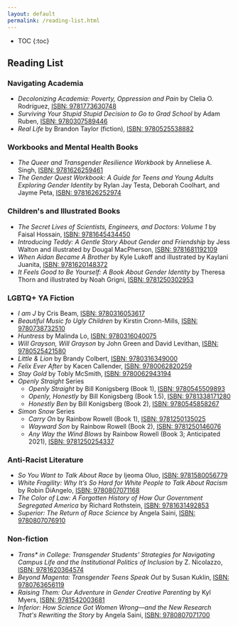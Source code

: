```yaml
---
layout: default
permalink: /reading-list.html
---
```


* TOC
{:toc}


## Reading List

### Navigating Academia
- *Decolonizing Academia: Poverty, Oppression and Pain* by Clelia O. Rodríguez,
[ISBN: 9781773630748](https://www.goodreads.com/book/show/40249837-decolonizing-academia)
- *Surviving Your Stupid Stupid Decision to Go to Grad School* by Adam Ruben,
[ISBN: 9780307589446](https://www.goodreads.com/book/show/7769479-surviving-your-stupid-stupid-decision-to-go-to-grad-school)
- *Real Life* by Brandon Taylor (fiction),
[ISBN: 9780525538882](https://www.goodreads.com/book/show/46263943-real-life)

### Workbooks and Mental Health Books
- *The Queer and Transgender Resilience Workbook* by Anneliese A. Singh,
[ISBN: 9781626259461](https://www.goodreads.com/book/show/33776101-the-queer-and-transgender-resilience-workbook)
- *The Gender Quest Workbook: A Guide for Teens and Young Adults Exploring
Gender Identity* by Rylan Jay Testa, Deborah Coolhart, and Jayme Peta,
[ISBN: 9781626252974](https://www.goodreads.com/book/show/23845906-the-gender-quest-workbook)

### Children's and Illustrated Books
- *The Secret Lives of Scientists, Engineers, and Doctors: Volume 1* by Faisal
Hossain, [ISBN: 9781645434450](https://mascotbooks.com/mascot-marketplace/buy-books/childrens/picture-books/the-secret-lives-of-scientists-engineers-and-doctors-volume-1/)
- *Introducing Teddy: A Gentle Story About Gender and Friendship* by Jess Walton
and illustrated by Dougal MacPherson, [ISBN: 9781681192109](https://www.goodreads.com/book/show/27158837-introducing-teddy)
- *When Aidan Became A Brother* by Kyle Lukoff and illustrated by Kaylani
Juanita, [ISBN: 9781620148372](https://www.goodreads.com/book/show/39987021-when-aidan-became-a-brother)
- *It Feels Good to Be Yourself: A Book About Gender Identity* by Theresa Thorn
and illustrated by Noah Grigni, [ISBN: 9781250302953](https://www.goodreads.com/book/show/40864913-it-feels-good-to-be-yourself)

### LGBTQ+ YA Fiction
-  *I am J* by Cris Beam,
[ISBN: 9780316053617](https://www.goodreads.com/book/show/8140535-i-am-j)
- *Beautiful Music fo Ugly Children* by Kirstin Cronn-Mills,
[ISBN: 9780738732510](https://www.goodreads.com/book/show/13221769-beautiful-music-for-ugly-children)
- *Huntress* by Malinda Lo,
[ISBN: 9780316040075](https://www.goodreads.com/book/show/9415946-huntress)
- *Will Grayson, Will Grayson* by John Green and David Levithan,
[ISBN: 9780525421580](https://www.goodreads.com/book/show/6567017-will-grayson-will-grayson)
- *Little & Lion* by Brandy Colbert,
[ISBN: 9780316349000](https://www.goodreads.com/book/show/25062038-little-lion)
- *Felix Ever After* by Kacen Callender,
[ISBN: 9780062820259](https://www.goodreads.com/book/show/51931067-felix-ever-after)
- *Stay Gold* by Tobly McSmith,
[ISBN: 9780062943194](https://www.goodreads.com/book/show/45306326-stay-gold)
- *Openly Straight* Series
    - *Openly Straight* by Bill Konigsberg (Book 1),
    [ISBN: 9780545509893](https://www.goodreads.com/book/show/16100972-openly-straight)
    - *Openly, Honestly* by Bill Konigsberg (Book 1.5),
    [ISBN: 9781338171280](https://www.goodreads.com/book/show/34727888-openly-honestly)
    - *Honestly Ben* by Bill Konigsberg (Book 2),
    [ISBN: 9780545858267](https://www.goodreads.com/book/show/27230789-honestly-ben)
- *Simon Snow* Series
    - *Carry On* by Rainbow Rowell (Book 1),
    [ISBN: 9781250135025](https://www.goodreads.com/book/show/32768522-carry-on)
    - *Wayward Son* by Rainbow Rowell (Book 2),
    [ISBN: 9781250146076](https://www.goodreads.com/book/show/44017627-wayward-son)
    - *Any Way the Wind Blows* by Rainbow Rowell (Book 3; Anticipated 2021),
    [ISBN: 9781250254337](https://www.goodreads.com/book/show/52190991-any-way-the-wind-blows)

### Anti-Racist Literature
- *So You Want to Talk About Race* by Ijeoma Oluo,
[ISBN: 9781580056779](https://www.goodreads.com/book/show/35099718-so-you-want-to-talk-about-race)
- *White Fragility: Why It’s So Hard for White People to Talk About Racism* by
Robin DiAngelo,
[ISBN: 9780807071168](https://www.goodreads.com/book/show/43708708-white-fragility)
- *The Color of Law: A Forgotten History of How Our Government Segregated America*
by Richard Rothstein,
[ISBN: 9781631492853](https://www.goodreads.com/book/show/32191706-the-color-of-law)
- *Superior: The Return of Race Science* by Angela Saini,
[ISBN: 9780807076910](https://www.goodreads.com/book/show/42042093-superior)

### Non-fiction
- *Trans\* in College: Transgender Students' Strategies for Navigating Campus
Life and the Institutional Politics of Inclusion* by Z. Nicolazzo,
[ISBN: 9781620364574](https://www.goodreads.com/book/show/30148613-trans-in-college)
- *Beyond Magenta: Transgender Teens Speak Out* by Susan Kuklin,
[ISBN: 9780763656119](https://www.goodreads.com/book/show/18166920-beyond-magenta)
- *Raising Them: Our Adventure in Gender Creative Parenting* by Kyl Myers,
[ISBN: 9781542003681](https://www.goodreads.com/book/show/49974828-raising-them)
- *Inferior: How Science Got Women Wrong—and the New Research That's Rewriting
the Story* by Angela Saini,
[ISBN: 9780807071700](https://www.goodreads.com/book/show/31869108-inferior)
